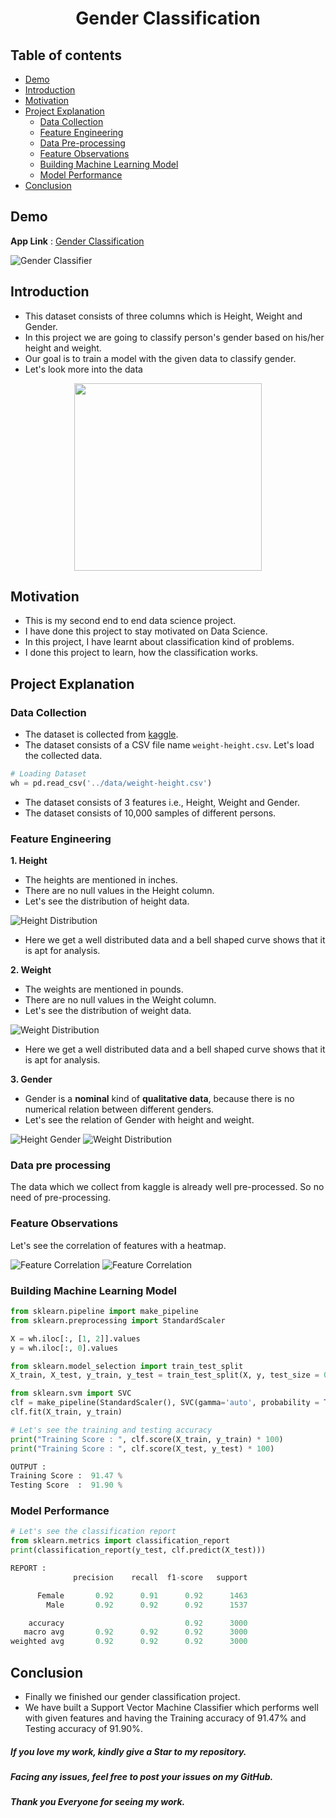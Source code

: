 <h1 align="center">Gender Classification</h1>

## Table of contents
- [Demo](#demo)
- [Introduction](#introduction)
- [Motivation](#motivation)
- [Project Explanation](#project-explanation)
  - [Data Collection](#data-collection)
  - [Feature Engineering](#feature-engineering)
  - [Data Pre-processing](#data-pre-processing)
  - [Feature Observations](#feature-observations)
  - [Building Machine Learning Model](#building-machine-learning-model)
  - [Model Performance](#model-performance)
- [Conclusion](#conclusion)

## Demo

**App Link** : [Gender Classification](https://ashok-machine-learning-project.herokuapp.com/#gender)

![Gender Classifier](../Demos/gender.gif)

## Introduction
- This dataset consists of three columns which is Height, Weight and Gender.
- In this project we are going to classify person's gender based on his/her height and weight.
- Our goal is to train a model with the given data to classify gender.
- Let's look more into the data

<div align="center"><img src="../static/images/photos/gender.png" height="300" weight="300"></div>

## Motivation
- This is my second end to end data science project.
- I have done this project to stay motivated on Data Science.
- In this project, I have learnt about classification kind of problems.
- I done this project to learn, how the classification works.

## Project Explanation
### Data Collection
- The dataset is collected from [kaggle](https://www.kaggle.com/mustafaali96/weight-height).
- The dataset consists of a CSV file name `weight-height.csv`.
Let's load the collected data.

```python
# Loading Dataset
wh = pd.read_csv('../data/weight-height.csv')
```
- The dataset consists of 3 features i.e., Height, Weight and Gender.
- The dataset consists of 10,000 samples of different persons.

### Feature Engineering

**1. Height**

- The heights are mentioned in inches.
- There are no null values in the Height column.
- Let's see the distribution of height data.

![Height Distribution](images/height_distribution.png)

- Here we get a well distributed data and a bell shaped curve shows that it is apt for analysis.

**2. Weight**

- The weights are mentioned in pounds.
- There are no null values in the Weight column.
- Let's see the distribution of weight data.

![Weight Distribution](images/weight_distribution.png)

- Here we get a well distributed data and a bell shaped curve shows that it is apt for analysis.

**3. Gender**

- Gender is a **nominal** kind of **qualitative data**, because there is no numerical relation between different genders.
- Let's see the relation of Gender with height and weight.

![Height Gender](images/gender_height.png) ![Weight Distribution](images/gender_weight.png)

### Data pre processing
The data which we collect from kaggle is already well pre-processed. So no need of pre-processing.

### Feature Observations
Let's see the correlation of features with a heatmap.

![Feature Correlation](images/feature-correlaion.png)
![Feature Correlation](images/feature-relations.png)

### Building Machine Learning Model

```python
from sklearn.pipeline import make_pipeline
from sklearn.preprocessing import StandardScaler

X = wh.iloc[:, [1, 2]].values
y = wh.iloc[:, 0].values

from sklearn.model_selection import train_test_split
X_train, X_test, y_train, y_test = train_test_split(X, y, test_size = 0.3, random_state = 42)

from sklearn.svm import SVC
clf = make_pipeline(StandardScaler(), SVC(gamma='auto', probability = True))
clf.fit(X_train, y_train)
```

```python
# Let's see the training and testing accuracy
print("Training Score : ", clf.score(X_train, y_train) * 100)
print("Training Score : ", clf.score(X_test, y_test) * 100)

OUTPUT :
Training Score :  91.47 %
Testing Score  :  91.90 %
```

### Model Performance

```python
# Let's see the classification report
from sklearn.metrics import classification_report
print(classification_report(y_test, clf.predict(X_test)))

REPORT :
              precision    recall  f1-score   support

      Female       0.92      0.91      0.92      1463
        Male       0.92      0.92      0.92      1537

    accuracy                           0.92      3000
   macro avg       0.92      0.92      0.92      3000
weighted avg       0.92      0.92      0.92      3000
```

## Conclusion
- Finally we finished our gender classification project.
- We have built a Support Vector Machine Classifier which performs well with given features and having the Training accuracy of 91.47% and Testing accuracy of 91.90%.

##### If you love my work, kindly give a Star to my repository.
##### Facing any issues, feel free to post your issues on my GitHub.
##### Thank you Everyone for seeing my work.
